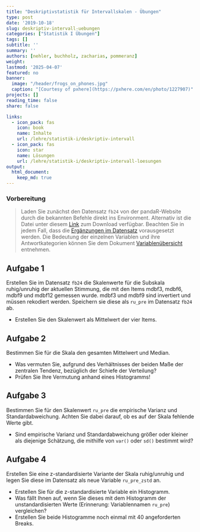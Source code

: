 ```yaml
---
title: "Deskriptivstatistik für Intervallskalen - Übungen" 
type: post
date: '2019-10-18' 
slug: deskriptiv-intervall-uebungen
categories: ["Statistik I Übungen"] 
tags: [] 
subtitle: ''
summary: '' 
authors: [nehler, buchholz, zacharias, pommeranz]
weight:
lastmod: '2025-04-07'
featured: no
banner:
  image: "/header/frogs_on_phones.jpg"
  caption: "[Courtesy of pxhere](https://pxhere.com/en/photo/1227907)"
projects: []
reading_time: false
share: false

links:
  - icon_pack: fas
    icon: book
    name: Inhalte
    url: /lehre/statistik-i/deskriptiv-intervall
  - icon_pack: fas
    icon: star
    name: Lösungen
    url: /lehre/statistik-i/deskriptiv-intervall-loesungen
output:
  html_document:
    keep_md: true
---
```






### Vorbereitung

> Laden Sie zunächst den Datensatz `fb24` von der pandaR-Website durch die bekannten Befehle direkt ins Environment. Alternativ ist die Datei unter diesem [<i class="fas fa-download"></i> Link](/daten/fb24.rda) zum Download verfügbar. Beachten Sie in jedem Fall, dass die [Ergänzungen im Datensatz](/lehre/statistik-i/deskriptiv-intervall/#prep) vorausgesetzt werden. Die Bedeutung der einzelnen Variablen und ihre Antwortkategorien können Sie dem Dokument [Variablenübersicht](/lehre/statistik-i/variablen.pdf) entnehmen.


## Aufgabe 1

Erstellen Sie im Datensatz `fb24` die Skalenwerte für die Subskala ruhig/unruhig der aktuellen Stimmung, die mit den Items mdbf3, mdbf6, mdbf9 und mdbf12 gemessen wurde. mdbf3 und mdbf9 sind invertiert und müssen rekodiert werden. Speichern sie diese als `ru_pre` im Datensatz `fb24` ab.

* Erstellen Sie den Skalenwert als Mittelwert der vier Items.

## Aufgabe 2

Bestimmen Sie für die Skala den gesamten Mittelwert und Median.

* Was vermuten Sie, aufgrund des Verhältnisses der beiden Maße der zentralen Tendenz, bezüglich der Schiefe der Verteilung?
* Prüfen Sie Ihre Vermutung anhand eines Histogramms!

## Aufgabe 3

Bestimmen Sie für den Skalenwert `ru_pre` die empirische Varianz und Standardabweichung. Achten Sie dabei darauf, ob es auf der Skala fehlende Werte gibt.

* Sind empirische Varianz und Standardabweichung größer oder kleiner als diejenige Schätzung, die mithilfe von `var()` oder `sd()` bestimmt wird?  


## Aufgabe 4

Erstellen Sie eine z-standardisierte Variante der Skala ruhig/unruhig und legen Sie diese im Datensatz als neue Variable `ru_pre_zstd` an.

* Erstellen Sie für die z-standardisierte Variable ein Histogramm.
* Was fällt Ihnen auf, wenn Sie dieses mit dem Histogramm der unstandardisierten Werte (Erinnerung: Variablennamen `ru_pre`) vergleichen?
* Erstellen Sie beide Histogramme noch einmal mit 40 angeforderten Breaks.
